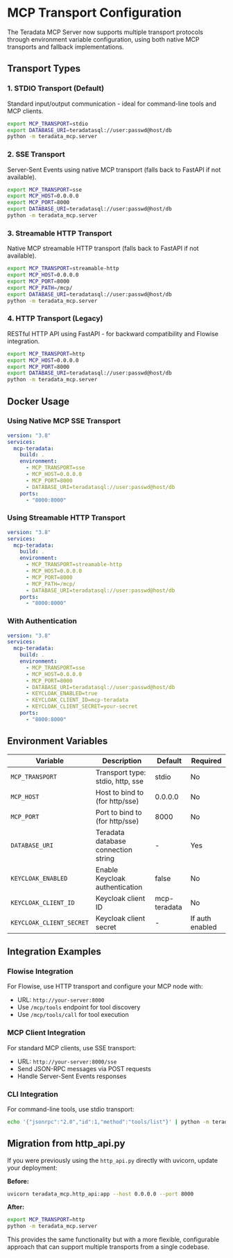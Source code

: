 # MCP Transport Configuration

The Teradata MCP Server now supports multiple transport protocols through environment variable configuration, using both native MCP transports and fallback implementations.

## Transport Types

### 1. STDIO Transport (Default)
Standard input/output communication - ideal for command-line tools and MCP clients.

```bash
export MCP_TRANSPORT=stdio
export DATABASE_URI=teradatasql://user:passwd@host/db
python -m teradata_mcp.server
```

### 2. SSE Transport
Server-Sent Events using native MCP transport (falls back to FastAPI if not available).

```bash
export MCP_TRANSPORT=sse
export MCP_HOST=0.0.0.0
export MCP_PORT=8000
export DATABASE_URI=teradatasql://user:passwd@host/db
python -m teradata_mcp.server
```

### 3. Streamable HTTP Transport
Native MCP streamable HTTP transport (falls back to FastAPI if not available).

```bash
export MCP_TRANSPORT=streamable-http
export MCP_HOST=0.0.0.0
export MCP_PORT=8000
export MCP_PATH=/mcp/
export DATABASE_URI=teradatasql://user:passwd@host/db
python -m teradata_mcp.server
```

### 4. HTTP Transport (Legacy)
RESTful HTTP API using FastAPI - for backward compatibility and Flowise integration.

```bash
export MCP_TRANSPORT=http
export MCP_HOST=0.0.0.0
export MCP_PORT=8000
export DATABASE_URI=teradatasql://user:passwd@host/db
python -m teradata_mcp.server
```

## Docker Usage

### Using Native MCP SSE Transport
```yaml
version: "3.8"
services:
  mcp-teradata:
    build: .
    environment:
      - MCP_TRANSPORT=sse
      - MCP_HOST=0.0.0.0
      - MCP_PORT=8000
      - DATABASE_URI=teradatasql://user:passwd@host/db
    ports:
      - "8000:8000"
```

### Using Streamable HTTP Transport
```yaml
version: "3.8"
services:
  mcp-teradata:
    build: .
    environment:
      - MCP_TRANSPORT=streamable-http
      - MCP_HOST=0.0.0.0
      - MCP_PORT=8000
      - MCP_PATH=/mcp/
      - DATABASE_URI=teradatasql://user:passwd@host/db
    ports:
      - "8000:8000"
```

### With Authentication
```yaml
version: "3.8"
services:
  mcp-teradata:
    build: .
    environment:
      - MCP_TRANSPORT=sse
      - MCP_HOST=0.0.0.0
      - MCP_PORT=8000
      - DATABASE_URI=teradatasql://user:passwd@host/db
      - KEYCLOAK_ENABLED=true
      - KEYCLOAK_CLIENT_ID=mcp-teradata
      - KEYCLOAK_CLIENT_SECRET=your-secret
    ports:
      - "8000:8000"
```

## Environment Variables

| Variable | Description | Default | Required |
|----------|-------------|---------|----------|
| `MCP_TRANSPORT` | Transport type: stdio, http, sse | stdio | No |
| `MCP_HOST` | Host to bind to (for http/sse) | 0.0.0.0 | No |
| `MCP_PORT` | Port to bind to (for http/sse) | 8000 | No |
| `DATABASE_URI` | Teradata database connection string | - | Yes |
| `KEYCLOAK_ENABLED` | Enable Keycloak authentication | false | No |
| `KEYCLOAK_CLIENT_ID` | Keycloak client ID | mcp-teradata | No |
| `KEYCLOAK_CLIENT_SECRET` | Keycloak client secret | - | If auth enabled |

## Integration Examples

### Flowise Integration
For Flowise, use HTTP transport and configure your MCP node with:
- URL: `http://your-server:8000`
- Use `/mcp/tools` endpoint for tool discovery
- Use `/mcp/tools/call` for tool execution

### MCP Client Integration
For standard MCP clients, use SSE transport:
- URL: `http://your-server:8000/sse`
- Send JSON-RPC messages via POST requests
- Handle Server-Sent Events responses

### CLI Integration
For command-line tools, use stdio transport:
```bash
echo '{"jsonrpc":"2.0","id":1,"method":"tools/list"}' | python -m teradata_mcp.server
```

## Migration from http_api.py

If you were previously using the `http_api.py` directly with uvicorn, update your deployment:

**Before:**
```bash
uvicorn teradata_mcp.http_api:app --host 0.0.0.0 --port 8000
```

**After:**
```bash
export MCP_TRANSPORT=http
python -m teradata_mcp.server
```

This provides the same functionality but with a more flexible, configurable approach that can support multiple transports from a single codebase.
